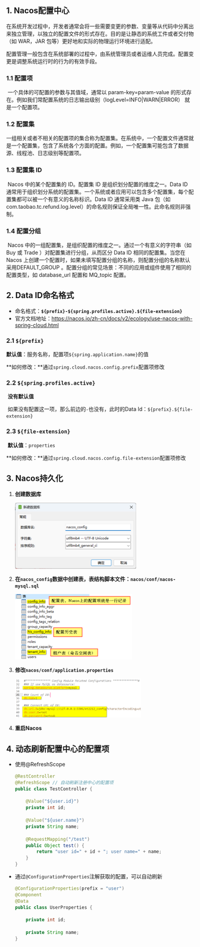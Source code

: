 ## 1. Nacos配置中心

​		在系统开发过程中，开发者通常会将一些需要变更的参数、变量等从代码中分离出来独立管理，以独立的配置文件的形式存在。目的是让静态的系统工件或者交付物（如 WAR，JAR 包等）更好地和实际的物理运行环境进行适配。

​		配置管理一般包含在系统部署的过程中，由系统管理员或者运维人员完成。配置变更是调整系统运行时的行为的有效手段。

### 1.1 配置项

​				一个具体的可配置的参数与其值域，通常以 param-key=param-value 的形式存在。例如我们常配置系统的日志输出级别（logLevel=INFO|WARN|ERROR） 就是一个配置项。

### 1.2 配置集

​		一组相关或者不相关的配置项的集合称为配置集。在系统中，一个配置文件通常就是一个配置集，包含了系统各个方面的配置。例如，一个配置集可能包含了数据源、线程池、日志级别等配置项。

### 1.3 配置集 ID

​		Nacos 中的某个配置集的 ID。配置集 ID 是组织划分配置的维度之一。Data ID 通常用于组织划分系统的配置集。一个系统或者应用可以包含多个配置集，每个配置集都可以被一个有意义的名称标识。Data ID 通常采用类 Java 包（如 com.taobao.tc.refund.log.level）的命名规则保证全局唯一性。此命名规则非强制。

### 1.4 配置分组

​		Nacos 中的一组配置集，是组织配置的维度之一。通过一个有意义的字符串（如 Buy 或 Trade ）对配置集进行分组，从而区分 Data ID 相同的配置集。当您在 Nacos 上创建一个配置时，如果未填写配置分组的名称，则配置分组的名称默认采用DEFAULT_GROUP 。配置分组的常见场景：不同的应用或组件使用了相同的配置类型，如 database_url 配置和 MQ_topic 配置。

## 2. Data ID命名格式

- 命名格式：**`${prefix}-${spring.profiles.active}.${file-extension}`**
- 官方文档地址：https://nacos.io/zh-cn/docs/v2/ecology/use-nacos-with-spring-cloud.html

### 2.1 `${prefix}`

​		**默认值**：服务名称，配置项`${spring.application.name}`的值

​		**如何修改：**通过`spring.cloud.nacos.config.prefix`配置项修改

### 2.2 `${spring.profiles.active}`

​		**没有默认值**

​		如果没有配置这一项，那么前边的`-`也没有，此时的Data Id：`${prefix}.${file-extension}`

### 2.3 `${file-extension}`

​		**默认值**：`properties`

​		**如何修改：**通过`spring.cloud.nacos.config.file-extension`配置项修改

## 3. Nacos持久化

1. **创建数据库**

   <img src="imgs/image-20230530153158731.png" alt="image-20230530153158731" style="zoom:50%;" />   

2. **在`nacos_config`数据中创建表，表结构脚本文件：`nacos/conf/nacos-mysql.sql`**

   <img src="Nacos表.png" style="zoom: 50%; "/> 

3. **修改`nacos/conf/application.properties`**

   <img src="imgs/image-20230428171838598.png" alt="image-20230428171838598" style="zoom:33%;" />  

4. **重启Nacos**

## 4. 动态刷新配置中心的配置项

- 使用@RefreshScope

  ```java
  @RestController
  @RefreshScope // 自动刷新注册中心的配置项
  public class TestController {
  
      @Value("${user.id}")
      private int id;
  
      @Value("${user.name}")
      private String name;
  
      @RequestMapping("/test")
      public Object test() {
          return "user id=" + id + "; user name=" + name;
      }
  }
  ```

  

- 通过`@ConfigurationProperties`注解获取的配置，可以自动刷新

  ```java
  @ConfigurationProperties(prefix = "user")
  @Component
  @Data
  public class UserProperties {
    
      private int id;
    
      private String name;
  }
  ```

  
